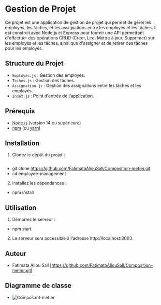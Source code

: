 # Gestion de Projet

Ce projet est une application de gestion de projet qui permet de gérer les employés, les tâches, et les assignations entre les employés et les tâches. Il est construit avec Node.js et Express pour fournir une API permettant d'effectuer des opérations CRUD (Créer, Lire, Mettre à jour, Supprimer) sur les employés et les tâches, ainsi que d'assigner et de retirer des tâches pour les employés.




## Structure du Projet

- `Employes.js` : Gestion des employés.
- `Taches.js` : Gestion des tâches.
- `Assignation.js` : Gestion des assignations entre les tâches et les employés.
- `index.js` : Point d'entrée de l'application.



## Prérequis

- [Node.js](https://nodejs.org/) (version 14 ou supérieure)
- [npm](https://www.npmjs.com/) (ou [yarn](https://yarnpkg.com/))


## Installation

1. Clonez le dépôt du projet :
   ```bash
  - git clone https://github.com/FatimataAliouSall/Composition-metier.git
  - cd employee-management


2.  Installez les dépendances :

   - npm install




##  Utilisation


1.  Démarrez le serveur :

   -  npm start


2.  Le serveur sera accessible à l'adresse http://localhost:3000.



##   Auteur

  -  Fatimata Aliou Sall [https://github.com/FatimataAliouSall/Composition-metier.git]


##   Diagramme de classe 


-  ![Composant-metier](./asset/images/Composant-metier.PNG)


